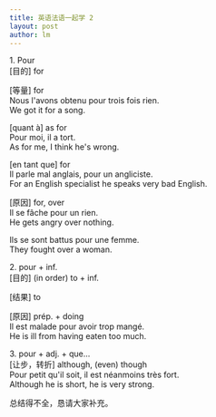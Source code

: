 ```yaml
---
title: 英语法语一起学 2  
layout: post
author: lm
---
```

<p>1. Pour<br />
[目的] for</p>
<p>[等量] for<br />
Nous l'avons obtenu pour trois fois rien.<br />
We got it for a song.</p>
<p>[quant à] as for<br />
Pour moi, il a tort.<br />
As for me, I think he's wrong.</p>
<p>[en tant que] for<br />
Il parle mal anglais, pour un angliciste.<br />
For an English specialist he speaks very bad English.</p>
<p>[原因] for, over<br />
Il se fâche pour un rien.<br />
He gets angry over nothing.</p>
<p>Ils se sont battus pour une femme.<br />
They fought over a woman.</p>
<p>2. pour + inf.<br />
[目的] (in order) to + inf.</p>
<p>[结果] to</p>
<p>[原因] prép. + doing<br />
Il est malade pour avoir trop mangé.<br />
He is ill from having eaten too much.</p>
<p>3. pour + adj. + que...<br />
[让步，转折] although, (even) though<br />
Pour petit qu'il soit, il est néanmoins très fort.<br />
Although he is short, he is very strong.</p>
<p>总结得不全，恳请大家补充。</p>
